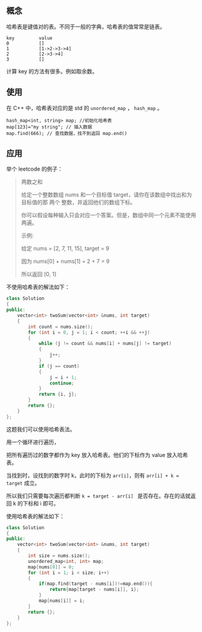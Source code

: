## 概念

哈希表是键值对的表。不同于一般的字典，哈希表的值常常是链表。

``` plain
key         value
0           []
1           [1->2->3->4]
2           [2->3->4]
3           []
```

计算 key 的方法有很多。例如取余数。

## 使用

在 C++ 中，哈希表对应的是 std 的 `unordered_map` ， `hash_map` 。

``` 
hash_map<int, string> map; //初始化哈希表
map[123]="my string"; // 插入数据
map.find(666); // 查找数据，找不到返回 map.end()
```

## 应用

举个 leetcode 的例子：

> 两数之和
>
> 给定一个整数数组 nums 和一个目标值 target，请你在该数组中找出和为目标值的那 两个 整数，并返回他们的数组下标。
>
> 你可以假设每种输入只会对应一个答案。但是，数组中同一个元素不能使用两遍。
>
> 示例:
>
> 给定 nums = [2, 7, 11, 15], target = 9
>
> 因为 nums[0] + nums[1] = 2 + 7 = 9
>
> 所以返回 [0, 1]

不使用哈希表的解法如下：

``` cpp
class Solution
{
public:
    vector<int> twoSum(vector<int> &nums, int target)
    {
        int count = nums.size();
        for (int i = 0, j = 1; i < count; ++i && ++j)
        {
            while (j != count && nums[i] + nums[j] != target)
            {
                j++;
            }
            if (j == count)
            {
                j = i + 1;
                continue;
            }
            return {i, j};
        }
        return {};
    }
};
```

这题我们可以使用哈希表法。

用一个循环进行遍历，

把所有遍历过的数字都作为 key 放入哈希表。他们的下标作为 value 放入哈希表。

当找到时，设找到的数字时 k，此时的下标为 `arr[i]`，则有 `arr[i] + k = target` 成立。

所以我们只需要每次遍历都判断 `k = target - arr[i] ` 是否存在。存在的话就返回 k 的下标和 i 即可。

使用哈希表的解法如下：

``` cpp
class Solution
{
public:
    vector<int> twoSum(vector<int> &nums, int target)
    {
        int size = nums.size();
        unordered_map<int, int> map;
        map[nums[0]] = 0;
        for (int i = 1; i < size; i++)
        {
            if(map.find(target - nums[i])!=map.end()){
                return{map[target - nums[i]], i};
            }
            map[nums[i]] = i;
        }
        return {};
    }
};
```
